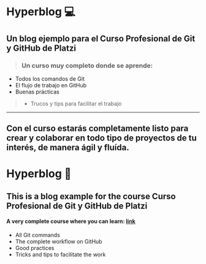 # **Hyperblog** 💻

Un blog ejemplo para el Curso Profesional de Git y GitHub de Platzi
------------
> ### Un curso muy completo donde se aprende:
- Todos los comandos de Git
- El flujo de trabajo en GitHub
- Buenas prácticas
> - Trucos y tips para facilitar el trabajo
------------

Con el curso estarás completamente listo para crear y colaborar en todo tipo de proyectos de tu interés, de manera ágil y fluída.
------------
# **Hyperblog** 📰 
This is a blog example for the course Curso Profesional de Git y GitHub de Platzi
------------
#### A very complete course where you can learn: [link](https://platzi.com/new-home/clases/1557-git-github/19934-por-que-usar-un-sistema-de-control-de-versiones-co/ "link")
- All Git commands
- The complete workflow on GitHub
- Good practices
- Tricks and tips to facilitate the work
